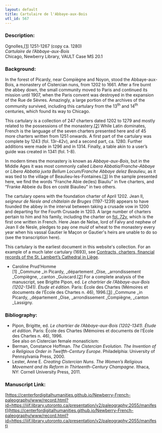 ```yaml
---
layout: default
title: Cartulaire de l'Abbaye-aux-Bois
utl_id: 567
---
```


### Description:

Ognolles,<a id="_ftnref1">[[1]](#_ftn1)</a> 1251-1267 (copy ca. 1280)<br>
_Cartulaire de l’Abbaye-aux-Bois_<br>
Chicago, Newberry Library, VAULT Case MS 20.1

### Background:

In the forest of Picardy, near Compiègne and Noyon, stood the Abbaye-aux-Bois, a monastery of Cistercian nuns, from 1202 to 1661. After a fire burnt the abbey down, the small community moved to Paris and continued its mission until 1907, when the Paris convent was destroyed in the expansion of the Rue de Sèvres. Amazingly, a large portion of the archives of the community survived, including this cartulary from the 13<sup>th</sup> and 14<sup>th</sup> centuries, which found its way to Chicago.

This cartulary is a collection of 247 charters dated 1202 to 1279 and mostly related to the possessions of the monastery.<a id="_ftnref2">[[2]](#_ftn2)</a> While Latin dominates, French is the language of the seven charters presented here and of 45 more charters written from 1251 onwards. A first part of the cartulary was complete by 1243 (fol. 13r-42v), and a second part, ca. 1280. Further additions were made in 1296 and in 1314. Finally, a table akin to a user’s guide was created in 1341 (fol. 1-8).

In modern times the monastery is known as _Abbaye-aux-Bois_, but in the Middle Ages it was most commonly called _Libera Abbatia/Franche-Abbaye_ or _Libera Abbatia juxta Bellum Locum/Franche Abbaye delez Beaulieu_, as it was tied to the village of Beaulieu-les-Fontaines.<a id="_ftnref3">[[3]](#_ftn3)</a> In the sample presented here, we find the words “Franche Abie de(les) Biauliu” in five charters, and “Franke Abbeie du Bos en costé Biaulieu” in two others.

The cartulary opens with the foundation charter of April 1202. Jean II, _seigneur de Nesle _and_ châtelain de Bruges_ (1197-1239) appears to have founded the abbey in the interval between taking a crusade vow in 1200 and departing for the Fourth Crusade in 1203. A large number of charters pertain to him and his family, including the charter on [fol. 72v](https://paleography.library.utoronto.ca/islandora/object/paleography%3A2055#3f95e7a2-31d4-4f4a-8869-9a9579911843), which is the first one written in French. Here Jean de Nelse, lord of Falvy and nephew of Jean II de Nesle, pledges to pay one _muid_ of wheat to the monastery every year when his vassal Gautier le Maçon or Gautier's heirs are unable to do so (see the transcription here).

This cartulary is the earliest document in this website's collection. For an example of a much later cartulary (1693), see <a href="/islandora/object/paleography%3A1809#23f97e71-5de0-4ba9-a60d-238db9a77d0c">Contracts, charters, financial records of the St. Lambert’s Cathedral in Liège</a>.

- Caroline Prud’Homme<br>
<a id="_ftn1">[1]</a> _Commune _in Picardy, _département _Oise, _arrondissement _Compiègne, _canton _Guiscard.<a id="_ftn2">[[2]](#_ftnref2)</a> For a complete analysis of the manuscript, see Brigitte Pipon, ed. _Le chartrier de l’Abbaye-aux-Bois (1202-1341). Étude et édition_. Paris: École des Chartes (Mémoires et documents de l’École des Chartes n. 46), 1996.<a id="_ftn3">[[3]](#_ftnref3)</a> _Commune _in Picardy, _département _Oise, _arrondissement _Compiègne, _canton _Lassigny. 

### Bibliography:

- Pipon, Brigitte, ed. _Le chartrier de l’Abbaye-aux-Bois (1202-1341). Étude et édition_. Paris: École des Chartes (Mémoires et documents de l’École des Chartes n. 46), 1996.<br>
See also on Cistercian female monasticism:
- Berman, Constance Hoffman. _The Cistercian Evolution. The Invention of a Religious Order in Twelfth-Century Europe_. Philadelphia: University of Pennsylvania Press, 2000.
- Lester, Anne E. _Creating Cistercian Nuns. The Women’s Religious Movement and its Reform in Thirteenth-Century Champagne_. Ithaca, NY: Cornell University Press, 2011.

### Manuscript Link:

[https://centerfordigitalhumanities.github.io/Newberry-French-paleography/www/record.html?id=https://iiif.library.utoronto.ca/presentation/v2/paleography:2055/manifest](https://centerfordigitalhumanities.github.io/Newberry-French-paleography/www/record.html?id=https://iiif.library.utoronto.ca/presentation/v2/paleography:2055/manifest)
